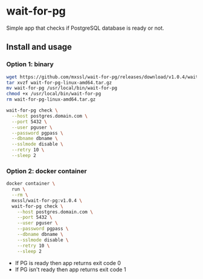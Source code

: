 # wait-for-pg

Simple app that checks if PostgreSQL database is ready or not.

## Install and usage

### Option 1: binary

```sh
wget https://github.com/mxssl/wait-for-pg/releases/download/v1.0.4/wait-for-pg-linux-amd64.tar.gz
tar xvzf wait-for-pg-linux-amd64.tar.gz
mv wait-for-pg /usr/local/bin/wait-for-pg
chmod +x /usr/local/bin/wait-for-pg
rm wait-for-pg-linux-amd64.tar.gz

wait-for-pg check \
  --host postgres.domain.com \
  --port 5432 \
  --user pguser \
  --password pgpass \
  --dbname dbname \
  --sslmode disable \
  --retry 10 \
  --sleep 2
```

### Option 2: docker container

```sh
docker container \
  run \
  --rm \
  mxssl/wait-for-pg:v1.0.4 \
  wait-for-pg check \
    --host postgres.domain.com \
    --port 5432 \
    --user pguser \
    --password pgpass \
    --dbname dbname \
    --sslmode disable \
    --retry 10 \
    --sleep 2
```

- If PG is ready then app returns exit code 0
- If PG isn't ready then app returns exit code 1
